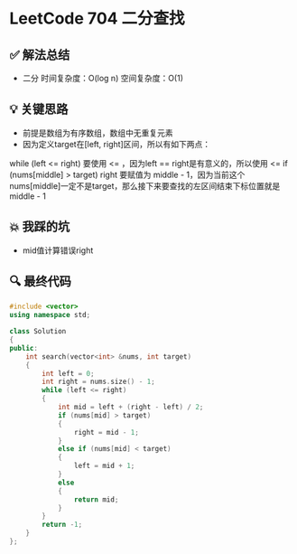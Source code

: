 # LeetCode 704 二分查找

## ✅ 解法总结

- 二分 时间复杂度：O(log n) 空间复杂度：O(1)

## 💡 关键思路

- 前提是数组为有序数组，数组中无重复元素
- 因为定义target在[left, right]区间，所以有如下两点：

while (left <= right) 要使用 <= ，因为left == right是有意义的，所以使用 <=
if (nums[middle] > target) right 要赋值为 middle - 1，因为当前这个nums[middle]一定不是target，那么接下来要查找的左区间结束下标位置就是 middle - 1

## 💥 我踩的坑
- mid值计算错误right

## 🔍 最终代码
```cpp
#include <vector>
using namespace std;

class Solution
{
public:
    int search(vector<int> &nums, int target)
    {
        int left = 0;
        int right = nums.size() - 1;
        while (left <= right)
        {
            int mid = left + (right - left) / 2;
            if (nums[mid] > target)
            {
                right = mid - 1;
            }
            else if (nums[mid] < target)
            {
                left = mid + 1;
            }
            else
            {
                return mid;
            }
        }
        return -1;
    }
};
```